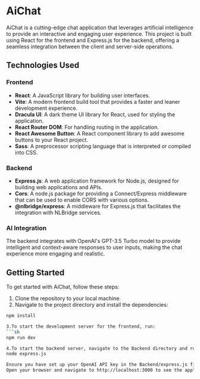 # AiChat

AiChat is a cutting-edge chat application that leverages artificial intelligence to provide an interactive and engaging user experience. This project is built using React for the frontend and Express.js for the backend, offering a seamless integration between the client and server-side operations.

## Technologies Used

### Frontend

- **React**: A JavaScript library for building user interfaces.
- **Vite**: A modern frontend build tool that provides a faster and leaner development experience.
- **Dracula UI**: A dark theme UI library for React, used for styling the application.
- **React Router DOM**: For handling routing in the application.
- **React Awesome Button**: A React component library to add awesome buttons to your React project.
- **Sass**: A preprocessor scripting language that is interpreted or compiled into CSS.

### Backend

- **Express.js**: A web application framework for Node.js, designed for building web applications and APIs.
- **Cors**: A node.js package for providing a Connect/Express middleware that can be used to enable CORS with various options.
- **@nlbridge/express**: A middleware for Express.js that facilitates the integration with NLBridge services.

### AI Integration

The backend integrates with OpenAI's GPT-3.5 Turbo model to provide intelligent and context-aware responses to user inputs, making the chat experience more engaging and realistic.

## Getting Started

To get started with AiChat, follow these steps:

1. Clone the repository to your local machine.
2. Navigate to the project directory and install the dependencies:

```sh
npm install

3.To start the development server for the frontend, run:
```sh
npm run dev

4.To start the backend server, navigate to the Backend directory and run:
node express.js

Ensure you have set up your OpenAI API key in the Backend/express.js file before starting the backend server.
Open your browser and navigate to http://localhost:3000 to see the application in action.